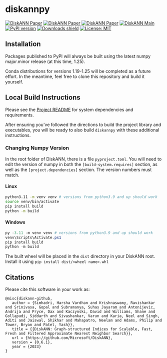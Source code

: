# diskannpy

[![DiskANN Paper](https://img.shields.io/badge/Paper-NeurIPS%3A_DiskANN-blue)](https://papers.nips.cc/paper/9527-rand-nsg-fast-accurate-billion-point-nearest-neighbor-search-on-a-single-node.pdf)
[![DiskANN Paper](https://img.shields.io/badge/Paper-Arxiv%3A_Fresh--DiskANN-blue)](https://arxiv.org/abs/2105.09613)
[![DiskANN Paper](https://img.shields.io/badge/Paper-Filtered--DiskANN-blue)](https://harsha-simhadri.org/pubs/Filtered-DiskANN23.pdf)
[![DiskANN Main](https://github.com/microsoft/DiskANN/actions/workflows/push-test.yml/badge.svg?branch=main)](https://github.com/microsoft/DiskANN/actions/workflows/push-test.yml)
[![PyPI version](https://img.shields.io/pypi/v/diskannpy.svg)](https://pypi.org/project/diskannpy/)
[![Downloads shield](https://pepy.tech/badge/diskannpy)](https://pepy.tech/project/diskannpy)
[![License: MIT](https://img.shields.io/badge/License-MIT-yellow.svg)](https://opensource.org/licenses/MIT)

## Installation
Packages published to PyPI will always be built using the latest numpy major.minor release (at this time, 1.25).

Conda distributions for versions 1.19-1.25 will be completed as a future effort.  In the meantime, feel free to
clone this repository and build it yourself.

## Local Build Instructions
Please see the [Project README](https://github.com/microsoft/DiskANN/blob/main/README.md) for system dependencies and requirements.

After ensuring you've followed the directions to build the project library and executables, you will be ready to also
build `diskannpy` with these additional instructions.

### Changing Numpy Version
In the root folder of DiskANN, there is a file `pyproject.toml`. You will need to edit the version of numpy in both the
`[build-system.requires]` section, as well as the `[project.dependencies]` section.  The version numbers must match.

#### Linux
```bash
python3.11 -m venv venv # versions from python3.9 and up should work
source venv/bin/activate
pip install build
python -m build
```

#### Windows
```powershell
py -3.11 -m venv venv # versions from python3.9 and up should work
venv\Scripts\Activate.ps1
pip install build
python -m build
```

The built wheel will be placed in the `dist` directory in your DiskANN root. Install it using `pip install dist/<wheel name>.whl`

## Citations
Please cite this software in your work as:
```
@misc{diskann-github,
   author = {Simhadri, Harsha Vardhan and Krishnaswamy, Ravishankar and Srinivasa, Gopal and Subramanya, Suhas Jayaram and Antonijevic, Andrija and Pryce, Dax and Kaczynski, David and Williams, Shane and Gollapudi, Siddarth and Sivashankar, Varun and Karia, Neel and Singh, Aditi and Jaiswal, Shikhar and Mahapatro, Neelam and Adams, Philip and Tower, Bryan and Patel, Yash}},
   title = {{DiskANN: Graph-structured Indices for Scalable, Fast, Fresh and Filtered Approximate Nearest Neighbor Search}},
   url = {https://github.com/Microsoft/DiskANN},
   version = {0.6.1},
   year = {2023}
}
```
